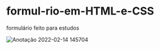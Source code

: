 # formul-rio-em-HTML-e-CSS
formulário feito para estudos

![Anotação 2022-02-14 145704](https://user-images.githubusercontent.com/80164486/153919999-d8335305-4355-4091-a50a-2191acb2af9b.png)
